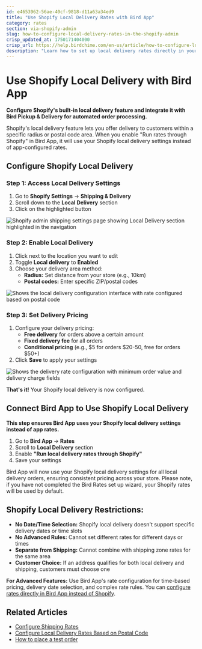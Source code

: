 ```yaml
---
id: e4653962-56ae-40cf-9818-d11a63a34ed9
title: "Use Shopify Local Delivery Rates with Bird App"
category: rates
section: via-shopify-admin
slug: how-to-configure-local-delivery-rates-in-the-shopify-admin
crisp_updated_at: 1750171404000
crisp_url: https://help.birdchime.com/en-us/article/how-to-configure-local-delivery-rates-in-the-shopify-admin-513tmv/
description: "Learn how to set up local delivery rates directly in your Shopify admin and integrate them with Bird Pickup & Delivery for seamless order processing."
---
```


# Use Shopify Local Delivery with Bird App

**Configure Shopify's built-in local delivery feature and integrate it with Bird Pickup & Delivery for automated order processing.**

Shopify's local delivery feature lets you offer delivery to customers within a specific radius or postal code area. When you enable "Run rates through Shopify" in Bird App, it will use your Shopify local delivery settings instead of app-configured rates.

## Configure Shopify Local Delivery

### Step 1: Access Local Delivery Settings

1. Go to **Shopify Settings** → **Shipping & Delivery**
2. Scroll down to the **Local Delivery** section
3. Click on the highlighted button

![Shopify admin shipping settings page showing Local Delivery section highlighted in the navigation](https://storage.crisp.chat/users/helpdesk/website/-/c/a/8/2/ca826b447482b000/screenshot-2025-06-17-at-62558_1vkme7q.png)  <!-- =700x456 -->

### Step 2: Enable Local Delivery

1. Click next to the location you want to edit
2. Toggle **Local delivery** to **Enabled**
3. Choose your delivery area method:
   - **Radius:** Set distance from your store (e.g., 10km)
   - **Postal codes:** Enter specific ZIP/postal codes

![Shows the local delivery configuration interface with rate configured based on postal code](https://storage.crisp.chat/users/helpdesk/website/-/c/a/8/2/ca826b447482b000/screenshot-2025-06-17-at-63258_hn7oc9.png)  <!-- =700x328 -->

### Step 3: Set Delivery Pricing

1. Configure your delivery pricing:
   - **Free delivery** for orders above a certain amount
   - **Fixed delivery fee** for all orders
   - **Conditional pricing** (e.g., $5 for orders $20-50, free for orders $50+)
2. Click **Save** to apply your settings

![Shows the delivery rate configuration with minimum order value and delivery charge fields](https://storage.crisp.chat/users/helpdesk/website/ca826b447482b000/screenshot-2023-06-06-at-12445_1gf5ly7.png)  <!-- =600x352 -->

**That's it!** Your Shopify local delivery is now configured.

## Connect Bird App to Use Shopify Local Delivery

**This step ensures Bird App uses your Shopify local delivery settings instead of app rates.**

1. Go to **Bird App** → **Rates**
2. Scroll to **Local Delivery** section
3. Enable **"Run local delivery rates through Shopify"**
4. Save your settings

Bird App will now use your Shopify local delivery settings for all local delivery orders, ensuring consistent pricing across your store. Please note, if you have not completed the Bird Rates set up wizard, your Shopify rates will be used by default.

## Shopify Local Delivery Restrictions:
- **No Date/Time Selection:** Shopify local delivery doesn't support specific delivery dates or time slots
- **No Advanced Rules:** Cannot set different rates for different days or times
- **Separate from Shipping:** Cannot combine with shipping zone rates for the same area
- **Customer Choice:** If an address qualifies for both local delivery and shipping, customers must choose one

**For Advanced Features:** Use Bird App's rate configuration for time-based pricing, delivery date selection, and complex rate rules. You can [configure rates directly in Bird App instead of Shopify](https://help.birdchime.com/en-us/article/rates-control-jjcrrp/).

## Related Articles

- [Configure Shipping Rates](https://help.birdchime.com/en-us/article/configure-shipping-rates-llsy16/)
- [Configure Local Delivery Rates Based on Postal Code](https://help.birdchime.com/en-us/article/configure-local-delivery-rates-based-on-postal-code-16da0ew/)
- [How to place a test order](https://help.birdchime.com/en-us/article/place-a-test-order-to-verify-bird-app-widget-13fhz0a/)
